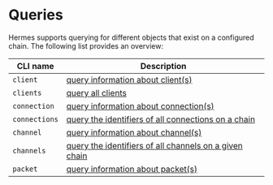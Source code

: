 # Queries

Hermes supports querying for different objects that exist on a configured chain.
The following list provides an overview:


| CLI name                 | Description| 
| ---------------------- |----------- |
| `client` |  [query information about client(s)](./query_client.html) |
| `clients` |  [query all clients](./query_client.html) |
| `connection` |  [query information about connection(s)](./query_connection.html) |
| `connections` |  [query the identifiers of all connections on a chain](./query_connection.html) |
| `channel` |  [query information about channel(s)](./query_channel.html) |
| `channels` |  [query the identifiers of all channels on a given chain](./query_channel.html) |
| `packet` |  [query information about packet(s)](./query_packet.html) |
